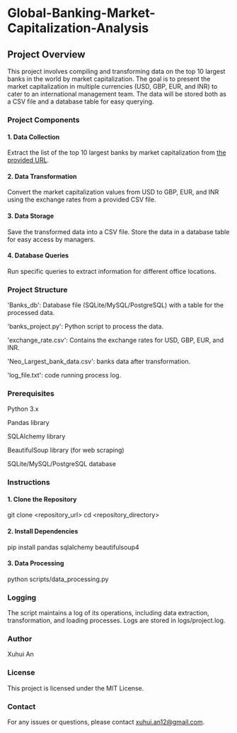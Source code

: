 # Global-Banking-Market-Capitalization-Analysis
## Project Overview
This project involves compiling and transforming data on the top 10 largest banks in the world by market capitalization. The goal is to present the market capitalization in multiple currencies (USD, GBP, EUR, and INR) to cater to an international management team. The data will be stored both as a CSV file and a database table for easy querying.

### Project Components
#### 1. Data Collection
Extract the list of the top 10 largest banks by market capitalization from [the provided URL](https://web.archive.org/web/20230908091635/https://en.wikipedia.org/wiki/List_of_largest_banks).
#### 2. Data Transformation

Convert the market capitalization values from USD to GBP, EUR, and INR using the exchange rates from a provided CSV file.
#### 3. Data Storage

Save the transformed data into a CSV file.
Store the data in a database table for easy access by managers.
#### 4. Database Queries

Run specific queries to extract information for different office locations.

### Project Structure
'Banks_db': Database file (SQLite/MySQL/PostgreSQL) with a table for the processed data.


'banks_project.py': Python script to process the data.


'exchange_rate.csv': Contains the exchange rates for USD, GBP, EUR, and INR.

'Neo_Largest_bank_data.csv': banks data after transformation.

'log_file.txt': code running process log.

### Prerequisites
Python 3.x

Pandas library

SQLAlchemy library

BeautifulSoup library (for web scraping)

SQLite/MySQL/PostgreSQL database

### Instructions
#### 1. Clone the Repository
git clone <repository_url>
cd <repository_directory>
#### 2. Install Dependencies
pip install pandas sqlalchemy beautifulsoup4
#### 3. Data Processing
python scripts/data_processing.py

### Logging
The script maintains a log of its operations, including data extraction, transformation, and loading processes. Logs are stored in logs/project.log.

### Author
Xuhui An

### License
This project is licensed under the MIT License.

### Contact
For any issues or questions, please contact xuhui.an12@gmail.com.
